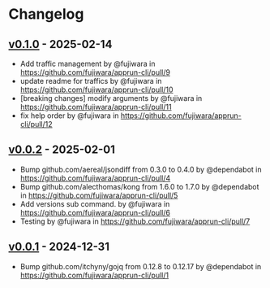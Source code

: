 # Changelog

## [v0.1.0](https://github.com/fujiwara/apprun-cli/compare/v0.0.2...v0.1.0) - 2025-02-14
- Add traffic management by @fujiwara in https://github.com/fujiwara/apprun-cli/pull/9
- update readme for traffics by @fujiwara in https://github.com/fujiwara/apprun-cli/pull/10
- [breaking changes] modify arguments by @fujiwara in https://github.com/fujiwara/apprun-cli/pull/11
- fix help order by @fujiwara in https://github.com/fujiwara/apprun-cli/pull/12

## [v0.0.2](https://github.com/fujiwara/apprun-cli/compare/v0.0.1...v0.0.2) - 2025-02-01
- Bump github.com/aereal/jsondiff from 0.3.0 to 0.4.0 by @dependabot in https://github.com/fujiwara/apprun-cli/pull/4
- Bump github.com/alecthomas/kong from 1.6.0 to 1.7.0 by @dependabot in https://github.com/fujiwara/apprun-cli/pull/5
- Add versions sub command. by @fujiwara in https://github.com/fujiwara/apprun-cli/pull/6
- Testing by @fujiwara in https://github.com/fujiwara/apprun-cli/pull/7

## [v0.0.1](https://github.com/fujiwara/apprun-cli/commits/v0.0.1) - 2024-12-31
- Bump github.com/itchyny/gojq from 0.12.8 to 0.12.17 by @dependabot in https://github.com/fujiwara/apprun-cli/pull/1
